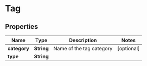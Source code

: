 

# Tag


## Properties

| Name | Type | Description | Notes |
|------------ | ------------- | ------------- | -------------|
|**category** | **String** | Name of the tag category |  [optional] |
|**type** | **String** |  |  |



